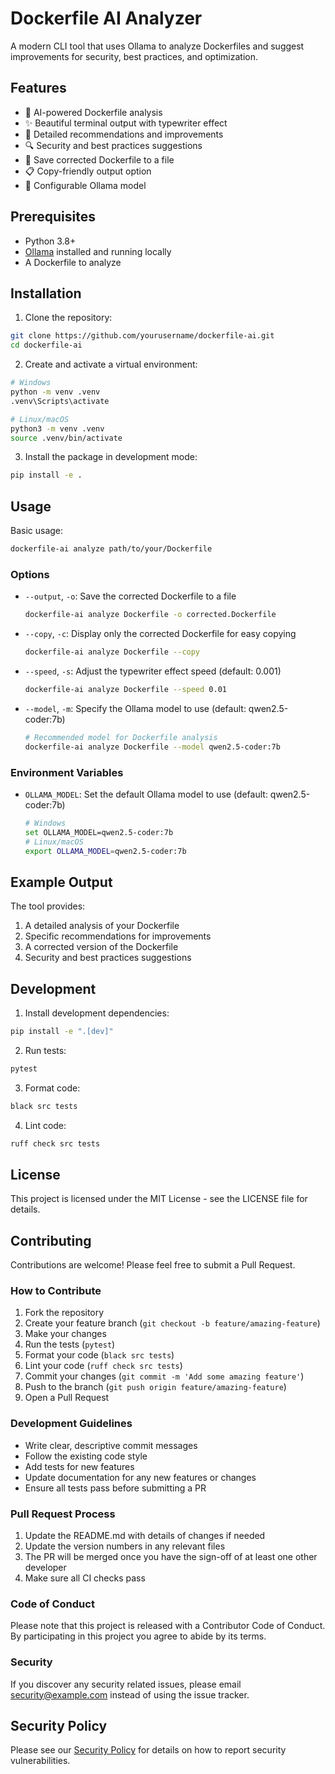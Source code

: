 # Dockerfile AI Analyzer

A modern CLI tool that uses Ollama to analyze Dockerfiles and suggest improvements for security, best practices, and optimization.

## Features

- 🤖 AI-powered Dockerfile analysis
- ✨ Beautiful terminal output with typewriter effect
- 📝 Detailed recommendations and improvements
- 🔍 Security and best practices suggestions
- 💾 Save corrected Dockerfile to a file
- 📋 Copy-friendly output option
- 🎯 Configurable Ollama model

## Prerequisites

- Python 3.8+
- [Ollama](https://ollama.ai/) installed and running locally
- A Dockerfile to analyze

## Installation

1. Clone the repository:
```bash
git clone https://github.com/yourusername/dockerfile-ai.git
cd dockerfile-ai
```

2. Create and activate a virtual environment:
```bash
# Windows
python -m venv .venv
.venv\Scripts\activate

# Linux/macOS
python3 -m venv .venv
source .venv/bin/activate
```

3. Install the package in development mode:
```bash
pip install -e .
```

## Usage

Basic usage:
```bash
dockerfile-ai analyze path/to/your/Dockerfile
```

### Options

- `--output`, `-o`: Save the corrected Dockerfile to a file
  ```bash
  dockerfile-ai analyze Dockerfile -o corrected.Dockerfile
  ```

- `--copy`, `-c`: Display only the corrected Dockerfile for easy copying
  ```bash
  dockerfile-ai analyze Dockerfile --copy
  ```

- `--speed`, `-s`: Adjust the typewriter effect speed (default: 0.001)
  ```bash
  dockerfile-ai analyze Dockerfile --speed 0.01
  ```

- `--model`, `-m`: Specify the Ollama model to use (default: qwen2.5-coder:7b)
  ```bash
  # Recommended model for Dockerfile analysis
  dockerfile-ai analyze Dockerfile --model qwen2.5-coder:7b
  ```

### Environment Variables

- `OLLAMA_MODEL`: Set the default Ollama model to use (default: qwen2.5-coder:7b)
  ```bash
  # Windows
  set OLLAMA_MODEL=qwen2.5-coder:7b
  # Linux/macOS
  export OLLAMA_MODEL=qwen2.5-coder:7b
  ```

## Example Output

The tool provides:
1. A detailed analysis of your Dockerfile
2. Specific recommendations for improvements
3. A corrected version of the Dockerfile
4. Security and best practices suggestions

## Development

1. Install development dependencies:
```bash
pip install -e ".[dev]"
```

2. Run tests:
```bash
pytest
```

3. Format code:
```bash
black src tests
```

4. Lint code:
```bash
ruff check src tests
```

## License

This project is licensed under the MIT License - see the LICENSE file for details.

## Contributing

Contributions are welcome! Please feel free to submit a Pull Request. 

### How to Contribute

1. Fork the repository
2. Create your feature branch (`git checkout -b feature/amazing-feature`)
3. Make your changes
4. Run the tests (`pytest`)
5. Format your code (`black src tests`)
6. Lint your code (`ruff check src tests`)
7. Commit your changes (`git commit -m 'Add some amazing feature'`)
8. Push to the branch (`git push origin feature/amazing-feature`)
9. Open a Pull Request

### Development Guidelines

- Write clear, descriptive commit messages
- Follow the existing code style
- Add tests for new features
- Update documentation for any new features or changes
- Ensure all tests pass before submitting a PR

### Pull Request Process

1. Update the README.md with details of changes if needed
2. Update the version numbers in any relevant files
3. The PR will be merged once you have the sign-off of at least one other developer
4. Make sure all CI checks pass

### Code of Conduct

Please note that this project is released with a Contributor Code of Conduct. By participating in this project you agree to abide by its terms.

### Security

If you discover any security related issues, please email security@example.com instead of using the issue tracker.

## Security Policy

Please see our [Security Policy](SECURITY.md) for details on how to report security vulnerabilities. 